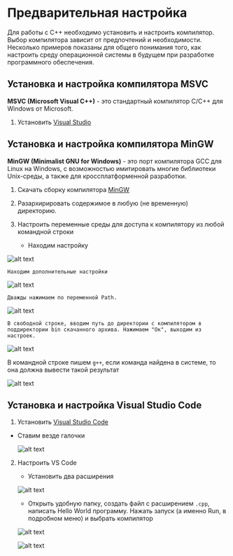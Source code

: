 # Предварительная настройка

Для работы с C++ необходимо установить и настроить компилятор. Выбор компилятора зависит от предпочтений и необходимости. Несколько примеров показаны для общего понимания того, как настроить среду операционной системы в будущем при разработке программного обеспечения.

## Установка и настройка компилятора MSVC

**MSVC (Microsoft Visual C++)** - это стандартный компилятор C/C++ для Windows от Microsoft.

1. Установить [Visual Studio](http://visualstudio.microsoft.com/)


## Установка и настройка компилятора MinGW

**MinGW (Minimalist GNU for Windows)** - это порт компилятора GCC для Linux на Windows, с возможностью имитировать многие библиотеки Unix-среды, а также для кроссплатформенной разработки.

1. Скачать сборку компилятора [MinGW](https://winlibs.com/#download-release:~:text=a%20good%20choice.-,Download%20it%20here.,-Release%20versions)

2. Разархирировать содержимое в любую (не временную) директорию.

3. Настроить переменные среды для доступа к компилятору из любой командной строки

    * Находим настройку

![alt text](/Assets/Env1.jpg)

    Находим дополнительные настройки

![alt text](/Assets/Env2.jpg)

    Дважды нажимаем по переменной Path. 

![alt text](/Assets/Env3.jpg)

    В свободной строке, вводим путь до директории с компилятором в поддиректории bin скачанного архива. Нажимаем "Ок", выходим из настроек.

![alt text](/Assets/Env4.jpg)

В командной строке пишем ```g++```, если команда найдена в системе, то она должна вывести такой результат

![alt text](/Assets/Env5.jpg)

## Установка и настройка Visual Studio Code

1. Установить [Visual Studio Code](https://code.visualstudio.com/)
 * Ставим везде галочки
 
    ![alt text](/Assets/VsCode1.jpg)

2. Настроить VS Code
    * Установить два расширения

    ![alt text](/Assets/VsCode2.jpg)

    * Открыть удобную папку, создать файл с расширением ```.cpp```, написать Hello World программу. Нажать запуск (а именно Run, в подробном меню) и выбрать компилятор

    ![alt text](/Assets/VsCode3.jpg)
    
    ![alt text](/Assets/VsCode4.jpg)